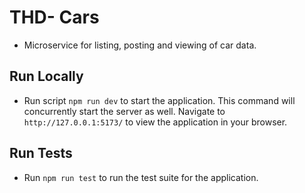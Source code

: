 # THD- Cars
 - Microservice for listing, posting and viewing of car data.

 ## Run Locally
 - Run script `npm run dev` to start the application. This command will concurrently start the server as well. Navigate to `http://127.0.0.1:5173/` to view the application in your browser.

 ## Run Tests
 - Run `npm run test` to run the test suite for the application.